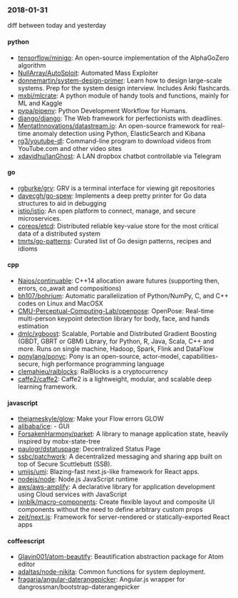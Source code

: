 ### 2018-01-31
diff between today and yesterday

#### python
* [tensorflow/minigo](https://github.com/tensorflow/minigo): An open-source implementation of the AlphaGoZero algorithm
* [NullArray/AutoSploit](https://github.com/NullArray/AutoSploit): Automated Mass Exploiter
* [donnemartin/system-design-primer](https://github.com/donnemartin/system-design-primer): Learn how to design large-scale systems. Prep for the system design interview. Includes Anki flashcards.
* [mxbi/mlcrate](https://github.com/mxbi/mlcrate): A python module of handy tools and functions, mainly for ML and Kaggle
* [pypa/pipenv](https://github.com/pypa/pipenv): Python Development Workflow for Humans.
* [django/django](https://github.com/django/django): The Web framework for perfectionists with deadlines.
* [MentatInnovations/datastream.io](https://github.com/MentatInnovations/datastream.io): An open-source framework for real-time anomaly detection using Python, ElasticSearch and Kibana
* [rg3/youtube-dl](https://github.com/rg3/youtube-dl): Command-line program to download videos from YouTube.com and other video sites
* [xdavidhu/lanGhost](https://github.com/xdavidhu/lanGhost):  A LAN dropbox chatbot controllable via Telegram

#### go
* [rgburke/grv](https://github.com/rgburke/grv): GRV is a terminal interface for viewing git repositories
* [davecgh/go-spew](https://github.com/davecgh/go-spew): Implements a deep pretty printer for Go data structures to aid in debugging
* [istio/istio](https://github.com/istio/istio): An open platform to connect, manage, and secure microservices.
* [coreos/etcd](https://github.com/coreos/etcd): Distributed reliable key-value store for the most critical data of a distributed system
* [tmrts/go-patterns](https://github.com/tmrts/go-patterns): Curated list of Go design patterns, recipes and idioms

#### cpp
* [Naios/continuable](https://github.com/Naios/continuable): C++14 allocation aware futures (supporting then, errors, co_await and compositions)
* [bh107/bohrium](https://github.com/bh107/bohrium): Automatic parallelization of Python/NumPy, C, and C++ codes on Linux and MacOSX
* [CMU-Perceptual-Computing-Lab/openpose](https://github.com/CMU-Perceptual-Computing-Lab/openpose): OpenPose: Real-time multi-person keypoint detection library for body, face, and hands estimation
* [dmlc/xgboost](https://github.com/dmlc/xgboost): Scalable, Portable and Distributed Gradient Boosting (GBDT, GBRT or GBM) Library, for Python, R, Java, Scala, C++ and more. Runs on single machine, Hadoop, Spark, Flink and DataFlow
* [ponylang/ponyc](https://github.com/ponylang/ponyc):  Pony is an open-source, actor-model, capabilities-secure, high performance programming language
* [clemahieu/raiblocks](https://github.com/clemahieu/raiblocks): RaiBlocks is a cryptocurrency
* [caffe2/caffe2](https://github.com/caffe2/caffe2): Caffe2 is a lightweight, modular, and scalable deep learning framework.

#### javascript
* [thejameskyle/glow](https://github.com/thejameskyle/glow): Make your Flow errors GLOW
* [alibaba/ice](https://github.com/alibaba/ice):   -  GUI 
* [ForsakenHarmony/parket](https://github.com/ForsakenHarmony/parket): A library to manage application state, heavily inspired by mobx-state-tree
* [paulogr/dstatuspage](https://github.com/paulogr/dstatuspage): Decentralized Status Page
* [ssbc/patchwork](https://github.com/ssbc/patchwork): A decentralized messaging and sharing app built on top of Secure Scuttlebutt (SSB).
* [umijs/umi](https://github.com/umijs/umi):  Blazing-fast next.js-like framework for React apps.
* [nodejs/node](https://github.com/nodejs/node): Node.js JavaScript runtime 
* [aws/aws-amplify](https://github.com/aws/aws-amplify): A declarative library for application development using Cloud services with JavaScript
* [jxnblk/macro-components](https://github.com/jxnblk/macro-components): Create flexible layout and composite UI components without the need to define arbitrary custom props
* [zeit/next.js](https://github.com/zeit/next.js): Framework for server-rendered or statically-exported React apps

#### coffeescript
* [Glavin001/atom-beautify](https://github.com/Glavin001/atom-beautify):  Beautification abstraction package for Atom editor
* [adaltas/node-nikita](https://github.com/adaltas/node-nikita): Common functions for system deployment.
* [fragaria/angular-daterangepicker](https://github.com/fragaria/angular-daterangepicker): Angular.js wrapper for dangrossman/bootstrap-daterangepicker
